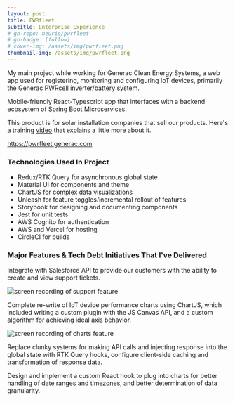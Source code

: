 ```yaml
---
layout: post
title: PWRfleet
subtitle: Enterprise Experience
# gh-repo: neurio/pwrfleet
# gh-badge: [follow]
# cover-img: /assets/img/pwrfleet.png
thumbnail-img: /assets/img/pwrfleet.png
---
```

My main project while working for Generac Clean Energy Systems, a web app used for registering, monitoring and configuring IoT devices, primarily the Generac <a href="https://www.generac.com/all-products/clean-energy/pwrcell" target="_blank">PWRcell</a> inverter/battery system.

Mobile-friendly React-Typescript app that interfaces with a backend ecosystem of Spring Boot Microservices.

This product is for solar installation companies that sell our products. Here's a training <a href="https://www.youtube.com/watch?v=S6dy-u11LYs" target="_blank">video</a> that explains a little more about it.

<a href="https://pwrfleet.generac.com" target="_blank">https://pwrfleet.generac.com</a>

### Technologies Used In Project

- Redux/RTK Query for asynchronous global state
- Material UI for components and theme
- ChartJS for complex data visualizations
- Unleash for feature toggles/incremental rollout of features
- Storybook for designing and documenting components
- Jest for unit tests
- AWS Cognito for authentication
- AWS and Vercel for hosting
- CircleCI for builds

### Major Features & Tech Debt Initiatives That I've Delivered

Integrate with Salesforce API to provide our customers with the ability to create and view support tickets.

<img src="{{ '/assets/img/pwrfleet-support.gif' }}" alt="screen recording of support feature"/>

Complete re-write of IoT device performance charts using ChartJS, which included writing a custom plugin with the JS Canvas API, and a custom algorithm for achieving ideal axis behavior.

<img src="{{ '/assets/img/pwrfleet-charts.gif' }}" alt="screen recording of charts feature"/>

Replace clunky systems for making API calls and injecting response into the global state with RTK Query hooks, configure client-side caching and transformation of response data.

Design and implement a custom React hook to plug into charts for better handling of date ranges and timezones, and better determination of data granularity.

